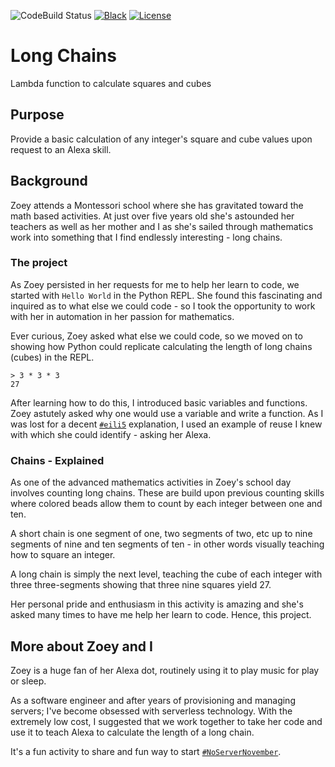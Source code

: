 ![CodeBuild Status](https://codebuild.us-east-1.amazonaws.com/badges?uuid=eyJlbmNyeXB0ZWREYXRhIjoiR0dzU2FCZnVEOERmNUpNSERrb0VJcTQ4Nm45WHBNMkRTeHp0RTZqcFZ2YkZ4SEY1VjNIdStiL2xCczRzZTB3YjBHeXRjVWJnVGlESXFMMG1XclNXNVo4PSIsIml2UGFyYW1ldGVyU3BlYyI6IjYyTkl3bDUrNHFKZytVS2giLCJtYXRlcmlhbFNldFNlcmlhbCI6MX0%3D&branch=develop)
[![Black](https://img.shields.io/badge/code%20style-black-000000.svg?style=flat-square)](https://img.shields.io/badge/code%20style-black-000000.svg)
[![License](https://img.shields.io/badge/License-BSD%203--Clause-blue.svg)](./LICENSE)

# Long Chains

Lambda function to calculate squares and cubes

## Purpose

Provide a basic calculation of any integer's square and cube values upon request to an Alexa skill.

## Background

Zoey attends a Montessori school where she has gravitated toward the math based activities. At just over five years old she's astounded her teachers as well as her mother and I as she's sailed through mathematics work into something that I find endlessly interesting - long chains.

### The project

As Zoey persisted in her requests for me to help her learn to code, we started with `Hello World` in the Python REPL. She found this fascinating and inquired as to what else we could code - so I took the opportunity to work with her in automation in her passion for mathematics.

Ever curious, Zoey asked what else we could code, so we moved on to showing how Python could replicate calculating the length of long chains (cubes) in the REPL.

```
> 3 * 3 * 3
27
```

After learning how to do this, I introduced basic variables and functions. Zoey astutely asked why one would use a variable and write a function. As I was lost for a decent [`#eili5`](https://www.reddit.com/r/explainlikeimfive/) explanation, I used an example of reuse I knew with which she could identify - asking her Alexa.

### Chains - Explained

As one of the advanced mathematics activities in Zoey's school day involves counting long chains. These are build upon previous counting skills where colored beads allow them to count by each integer between one and ten.

A short chain is one segment of one, two segments of two, etc up to nine segments of nine and ten segments of ten - in other words visually teaching how to square an integer.

A long chain is simply the next level, teaching the cube of each integer with three three-segments showing that three nine squares yield 27.

Her personal pride and enthusiasm in this activity is amazing and she's asked many times to have me help her learn to code. Hence, this project.

## More about Zoey and I

Zoey is a huge fan of her Alexa dot, routinely using it to play music for play or sleep.

As a software engineer and after years of provisioning and managing servers; I've become obsessed with serverless technology. With the extremely low cost, I suggested that we work together to take her code and use it to teach Alexa to calculate the length of a long chain.

It's a fun activity to share and fun way to start [`#NoServerNovember`](https://twitter.com/hashtag/NoServerNovember).
